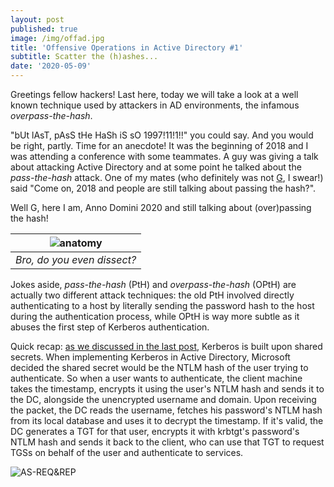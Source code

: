 ```yaml
---
layout: post
published: true
image: /img/offad.jpg
title: 'Offensive Operations in Active Directory #1'
subtitle: Scatter the (h)ashes...
date: '2020-05-09'
---
```

Greetings fellow hackers! Last here, today we will take a look at a well known technique used by attackers in AD environments, the infamous *overpass-the-hash*.

"bUt lAsT, pAsS tHe HaSh iS sO 1997!11!1!!" you could say. And you would be right, partly. Time for an anecdote! It was the beginning of 2018 and I was attending a conference with some teammates. A guy was giving a talk about attacking Active Directory and at some point he talked about the _pass-the-hash_ attack. One of my mates (who definitely was not [G](https://twitter.com/0x1911), I swear!) said "Come on, 2018 and people are still talking about passing the hash?". 

Well G, here I am, Anno Domini 2020 and still talking about (over)passing the hash!

| ![anatomy]({{site.baseurl}}/img/anatomylesson.jpg) |
|:--:|
| *Bro, do you even dissect?* |

Jokes aside, _pass-the-hash_ (PtH) and _overpass-the-hash_ (OPtH) are actually two different attack techniques: the old PtH involved directly authenticating to a host by literally sending the password hash to the host during the authentication process, while OPtH is way more subtle as it abuses the first step of Kerberos authentication. 

Quick recap: [as we discussed in the last post](https://blog.notso.pro/2020-05-07-offops-in-ad-0/), Kerberos is built upon shared secrets. When implementing Kerberos in Active Directory, Microsoft decided the shared secret would be the NTLM hash of the user trying to authenticate. So when a user wants to authenticate, the client machine takes the timestamp, encrypts it using the user's NTLM hash and sends it to the DC, alongside the unencrypted username and domain. Upon receiving the packet, the DC reads the username, fetches his password's NTLM hash from its local database and uses it to decrypt the timestamp. If it's valid, the DC generates a TGT for that user, encrypts it with krbtgt's password's NTLM hash and sends it back to the client, who can use that TGT to request TGSs on behalf of the user and authenticate to services.

![AS-REQ&REP]({{site.baseurl}}/img/asreqrep.png)